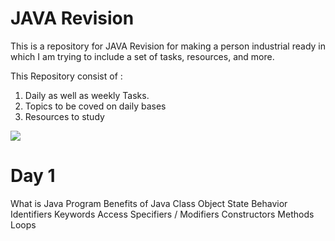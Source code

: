 
# JAVA Revision

This is a repository for  JAVA Revision for making a person industrial ready in which I am trying to include a set of tasks, resources, and more.

This Repository consist of : 

1. Daily as well as weekly Tasks.
2. Topics to be coved on daily bases 
3. Resources to study 


![](https://i.postimg.cc/bwVywFR8/Screenshot-3.png)

# Day 1 

What is Java Program 
Benefits of Java 
Class 
Object 
State 
Behavior 
Identifiers 
Keywords
Access Specifiers / Modifiers 
Constructors
Methods 
Loops 


